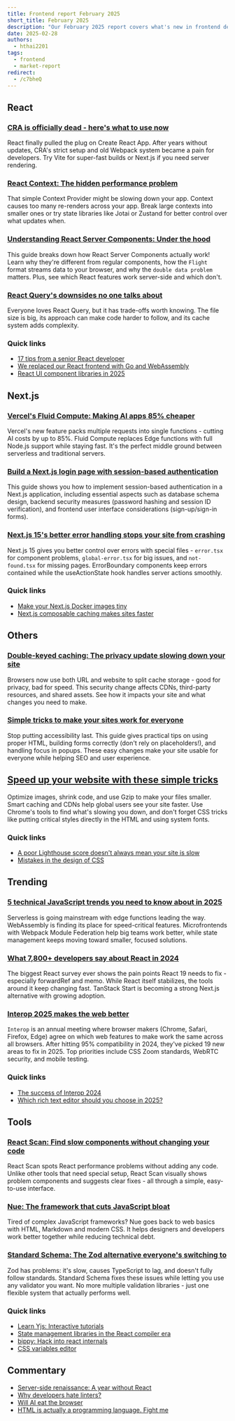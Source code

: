 ```yaml
---
title: Frontend report February 2025
short_title: February 2025
description: "Our February 2025 report covers what's new in frontend development - from React's move away from Create React App to Next.js improvements, browser compatibility updates, and cool new tools like React Scan. Get practical tips for better auth, faster websites, and making your sites work for everyone."
date: 2025-02-28
authors:
  - hthai2201
tags:
  - frontend
  - market-report
redirect:
  - /c7bheQ
---
```


## React

### [CRA is officially dead - here's what to use now](https://syntackle.com/blog/create-react-app-deprecated)

React finally pulled the plug on Create React App. After years without updates, CRA's strict setup and old Webpack system became a pain for developers. Try Vite for super-fast builds or Next.js if you need server rendering.

### [React Context: The hidden performance problem](https://tigerabrodi.blog/was-react-context-a-mistake)

That simple Context Provider might be slowing down your app. Context causes too many re-renders across your app. Break large contexts into smaller ones or try state libraries like Jotai or Zustand for better control over what updates when.

### [Understanding React Server Components: Under the hood](https://tonyalicea.dev/blog/understanding-react-server-components/)

This guide breaks down how React Server Components actually work! Learn why they're different from regular components, how the `Flight` format streams data to your browser, and why the `double data problem` matters. Plus, see which React features work server-side and which don't.

### [React Query's downsides no one talks about](https://tkdodo.eu/blog/react-query-the-bad-parts)

Everyone loves React Query, but it has trade-offs worth knowing. The file size is big, its approach can make code harder to follow, and its cache system adds complexity.

### Quick links

- [17 tips from a senior React developer](https://www.frontendjoy.com/p/17-tips-from-a-senior-react-developer)
- [We replaced our React frontend with Go and WebAssembly](https://dagger.io/blog/replaced-react-with-go)
- [React UI component libraries in 2025](https://www.builder.io/blog/react-component-library)

## Next.js

### [Vercel's Fluid Compute: Making AI apps 85% cheaper](https://www.youtube.com/watch?v=itSu3T1zJew)

Vercel's new feature packs multiple requests into single functions - cutting AI costs by up to 85%. Fluid Compute replaces Edge functions with full Node.js support while staying fast. It's the perfect middle ground between serverless and traditional servers.

### [Build a Next.js login page with session-based authentication](https://clerk.com/blog/building-a-nextjs-login-page-template)

This guide shows you how to implement session-based authentication in a Next.js application, including essential aspects such as database schema design, backend security measures (password hashing and session ID verification), and frontend user interface considerations (sign-up/sign-in forms).

### [Next.js 15's better error handling stops your site from crashing](https://devanddeliver.com/blog/frontend/next-js-15-error-handling-best-practices-for-code-and-routes)

Next.js 15 gives you better control over errors with special files - `error.tsx` for component problems, `global-error.tsx` for big issues, and `not-found.tsx` for missing pages. ErrorBoundary components keep errors contained while the useActionState hook handles server actions smoothly.

### Quick links

- [Make your Next.js Docker images tiny](https://xeiaso.net/notes/2024/small-nextjs-images/)
- [Next.js composable caching makes sites faster](https://nextjs.org/blog/composable-caching)

## Others

### [Double-keyed caching: The privacy update slowing down your site](https://addyosmani.com/blog/double-keyed-caching)

Browsers now use both URL and website to split cache storage - good for privacy, bad for speed. This security change affects CDNs, third-party resources, and shared assets. See how it impacts your site and what changes you need to make.

### [Simple tricks to make your sites work for everyone](https://martijnhols.nl/blog/accessibility-essentials-every-front-end-developer-should-know)

Stop putting accessibility last. This guide gives practical tips on using proper HTML, building forms correctly (don't rely on placeholders!), and handling focus in popups. These easy changes make your site usable for everyone while helping SEO and user experience.

## [Speed up your website with these simple tricks](https://syntax.fm/show/874/fast-apps-easy-perf-wins)

Optimize images, shrink code, and use Gzip to make your files smaller. Smart caching and CDNs help global users see your site faster. Use Chrome's tools to find what's slowing you down, and don't forget CSS tricks like putting critical styles directly in the HTML and using system fonts.

### Quick links

- [A poor Lighthouse score doesn't always mean your site is slow](https://www.debugbear.com/blog/poor-performance-score-good-performance)
- [Mistakes in the design of CSS](https://wiki.csswg.org/ideas/mistakes)

## Trending

### [5 technical JavaScript trends you need to know about in 2025](https://risingstars.js.org/2024/en)

Serverless is going mainstream with edge functions leading the way. WebAssembly is finding its place for speed-critical features. Microfrontends with Webpack Module Federation help big teams work better, while state management keeps moving toward smaller, focused solutions.

### [What 7,800+ developers say about React in 2024](https://2024.stateofreact.com)

The biggest React survey ever shows the pain points React 19 needs to fix - especially forwardRef and memo. While React itself stabilizes, the tools around it keep changing fast. TanStack Start is becoming a strong Next.js alternative with growing adoption.

### [Interop 2025 makes the web better](https://web.dev/blog/interop-2025)

`Interop` is an annual meeting where browser makers (Chrome, Safari, Firefox, Edge) agree on which web features to make work the same across all browsers. After hitting 95% compatibility in 2024, they've picked 19 new areas to fix in 2025. Top priorities include CSS Zoom standards, WebRTC security, and mobile testing.

### Quick links

- [The success of Interop 2024](https://webkit.org/blog/16413/the-success-of-interop-2024/)
- [Which rich text editor should you choose in 2025?](https://liveblocks.io/blog/which-rich-text-editor-framework-should-you-choose-in-2025)

## Tools

### [React Scan: Find slow components without changing your code](https://react-scan.com/)

React Scan spots React performance problems without adding any code. Unlike other tools that need special setup, React Scan visually shows problem components and suggests clear fixes - all through a simple, easy-to-use interface.

### [Nue: The framework that cuts JavaScript bloat](https://nuejs.org/blog/standards-first-web-framework)

Tired of complex JavaScript frameworks? Nue goes back to web basics with HTML, Markdown and modern CSS. It helps designers and developers work better together while reducing technical debt.

### [Standard Schema: The Zod alternative everyone's switching to](https://www.youtube.com/watch?v=V1vMaNVwTaI)

Zod has problems: it's slow, causes TypeScript to lag, and doesn't fully follow standards. Standard Schema fixes these issues while letting you use any validator you want. No more multiple validation libraries - just one flexible system that actually performs well.

### Quick links

- [Learn Yjs: Interactive tutorials](https://learn.yjs.dev/)
- [State management libraries in the React compiler era](https://blog.axlight.com/posts/thoughts-on-state-management-libraries-in-the-react-compiler-era/)
- [bippy: Hack into react internals](https://www.bippy.dev/)
- [CSS variables editor](https://www.cssvariables.com/)

## Commentary

- [Server-side renaissance: A year without React](https://kellysutton.com/2025/01/18/moving-on-from-react-a-year-later.html)
- [Why developers hate linters?](https://www.coderabbit.ai/blog/why-developers-hate-linters)
- [Will AI eat the browser](https://crazystupidtech.com/archive/will-ai-eat-the-browser/)
- [HTML is actually a programming language. Fight me](https://www.wired.com/story/html-is-actually-a-programming-language-fight-me/)
